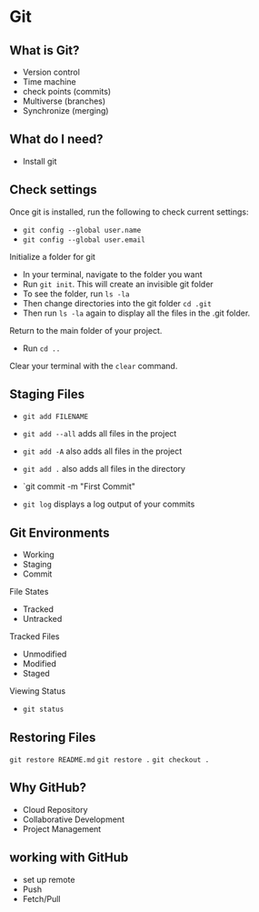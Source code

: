 # Git

## What is Git?
- Version control
- Time machine
- check points (commits)
- Multiverse (branches)
- Synchronize (merging)

## What do I need?

- Install git

## Check settings

Once git is installed, run the following to check current settings:

- `git config --global user.name`
- `git config --global user.email` 

Initialize a folder for git

- In your terminal, navigate to the folder you want
- Run `git init`. This will create an invisible git folder
- To see the folder, run `ls -la`
- Then change directories into the git folder `cd .git`
- Then run `ls -la` again to display all the files in the .git folder.

Return to the main folder of your project.
- Run `cd ..`

Clear your terminal with the `clear` command.


## Staging Files

- `git add FILENAME`  
- `git add --all` adds all files in the project
- `git add -A` also adds all files in the project
- `git add .`  also adds all files in the directory
- `git commit -m "First Commit"

- `git log` displays a log output of your commits


## Git Environments

- Working
- Staging
- Commit

File States
- Tracked
- Untracked

Tracked Files
- Unmodified
- Modified
- Staged

Viewing Status
- `git status`


## Restoring Files
`git restore README.md`
`git restore .`
`git checkout .`



## Why GitHub?
- Cloud Repository
- Collaborative Development
- Project Management

## working with GitHub
- set up remote
- Push
- Fetch/Pull 

